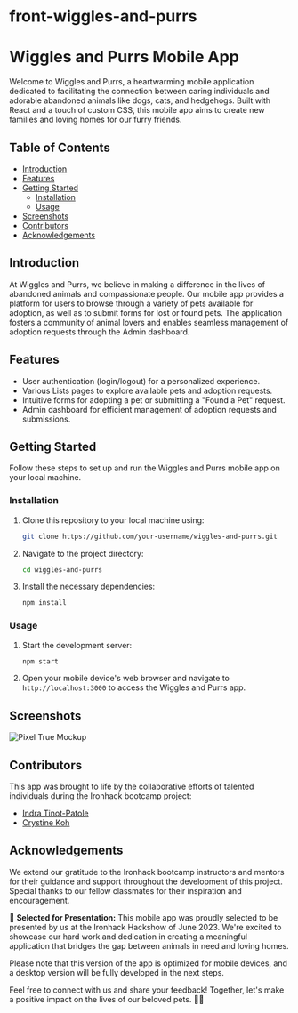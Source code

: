 # front-wiggles-and-purrs

# Wiggles and Purrs Mobile App

Welcome to Wiggles and Purrs, a heartwarming mobile application dedicated to facilitating the connection between caring individuals and adorable abandoned animals like dogs, cats, and hedgehogs. Built with React and a touch of custom CSS, this mobile app aims to create new families and loving homes for our furry friends.

## Table of Contents
- [Introduction](#introduction)
- [Features](#features)
- [Getting Started](#getting-started)
  - [Installation](#installation)
  - [Usage](#usage)
- [Screenshots](#screenshots)
- [Contributors](#contributors)
- [Acknowledgements](#acknowledgements)

## Introduction
At Wiggles and Purrs, we believe in making a difference in the lives of abandoned animals and compassionate people. Our mobile app provides a platform for users to browse through a variety of pets available for adoption, as well as to submit forms for lost or found pets. The application fosters a community of animal lovers and enables seamless management of adoption requests through the Admin dashboard.

## Features
- User authentication (login/logout) for a personalized experience.
- Various Lists pages to explore available pets and adoption requests.
- Intuitive forms for adopting a pet or submitting a "Found a Pet" request.
- Admin dashboard for efficient management of adoption requests and submissions.

## Getting Started
Follow these steps to set up and run the Wiggles and Purrs mobile app on your local machine.

### Installation
1. Clone this repository to your local machine using:
   ```bash
   git clone https://github.com/your-username/wiggles-and-purrs.git
   ```

2. Navigate to the project directory:
   ```bash
   cd wiggles-and-purrs
   ```

3. Install the necessary dependencies:
   ```bash
   npm install
   ```

### Usage
1. Start the development server:
   ```bash
   npm start
   ```

2. Open your mobile device's web browser and navigate to `http://localhost:3000` to access the Wiggles and Purrs app.

## Screenshots
![Pixel True Mockup](https://github.com/IndraTNPTL/front-wiggles-and-purrs/assets/126521804/6d542f91-b704-4cda-9874-21ca69d23888)


## Contributors
This app was brought to life by the collaborative efforts of talented individuals during the Ironhack bootcamp project:
- [Indra Tinot-Patole](https://github.com/IndraTNPTL)
- [Crystine Koh](https://github.com/CrystineKoh)

## Acknowledgements
We extend our gratitude to the Ironhack bootcamp instructors and mentors for their guidance and support throughout the development of this project. Special thanks to our fellow classmates for their inspiration and encouragement.

🎉 **Selected for Presentation:** This mobile app was proudly selected to be presented by us at the Ironhack Hackshow of June 2023. We're excited to showcase our hard work and dedication in creating a meaningful application that bridges the gap between animals in need and loving homes.

Please note that this version of the app is optimized for mobile devices, and a desktop version will be fully developed in the next steps.

Feel free to connect with us and share your feedback! Together, let's make a positive impact on the lives of our beloved pets. 🐾🏡

